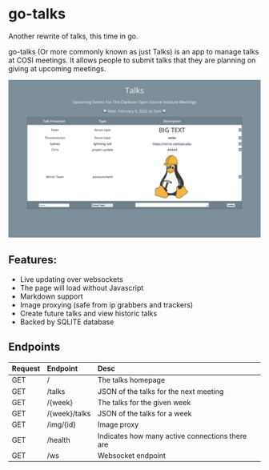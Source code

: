 # go-talks

Another rewrite of talks, this time in go. 

go-talks (Or more commonly known as just Talks) is an app to manage talks at COSI meetings. It allows people to submit talks that they are planning on giving at upcoming meetings.

![](talkspreview.png)

## Features:

- Live updating over websockets
- The page will load without Javascript
- Markdown support
- Image proxying (safe from ip grabbers and trackers)
- Create future talks and view historic talks
- Backed by SQLITE database

## Endpoints

| Request | Endpoint           | Desc                                             |
| :------ | :----------------- | :----------------------------------------------- |
| GET     | /                  | The talks homepage                               |
| GET     | /talks             | JSON of the talks for the next meeting           |
| GET     | /{week}            | The talks for the given week                     |
| GET     | /{week}/talks      | JSON of the talks for a week                     |
| GET     | /img/{id}          | Image proxy                                      |
| GET     | /health            | Indicates how many active connections there are  |
| GET     | /ws                | Websocket endpoint                               |

